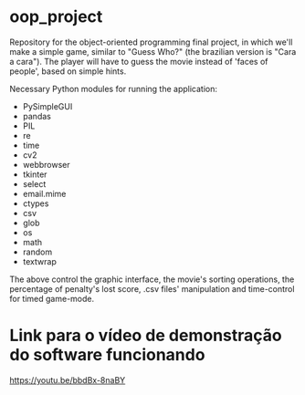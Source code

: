 # oop_project
Repository for the object-oriented programming final project, in which we'll make a simple game, similar to "Guess Who?" (the brazilian version is "Cara a cara"). The player will have to guess the movie instead of 'faces of people', based on simple hints.


Necessary Python modules for running the application: 
- PySimpleGUI
- pandas
- PIL
- re
- time
- cv2
- webbrowser
- tkinter
- select
- email.mime
- ctypes
- csv
- glob
- os
- math
- random
- textwrap

The above control the graphic interface, the movie's sorting operations, the percentage of penalty's lost score, .csv files' manipulation and time-control for timed game-mode.


# Link para o vídeo de demonstração do software funcionando
https://youtu.be/bbdBx-8naBY

